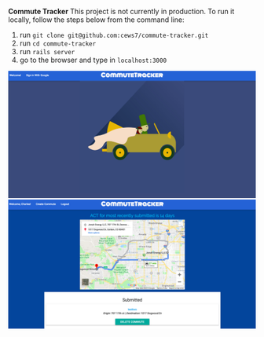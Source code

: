 **Commute Tracker**
This project is not currently in production. To run it locally, follow the steps below from the command line:

1) run `git clone git@github.com:cews7/commute-tracker.git`
2) run `cd commute-tracker`
3) run `rails server`
4) go to the browser and type in `localhost:3000`

![img](readme_img/commutetracker.png)
![img](readme_img/dashboard.png)
